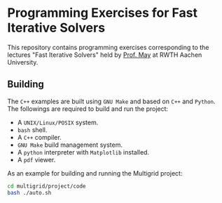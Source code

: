 # Programming Exercises for Fast Iterative Solvers

This repository contains programming exercises corresponding to the lectures "Fast Iterative Solvers" held by [Prof. May](https://www.aices.rwth-aachen.de/en/people/may) at RWTH Aachen University.

## Building

The ```C++``` examples are built using ```GNU Make``` and based on ```C++``` and ```Python```. The followings are required to
build and run the project:

* A ```UNIX/Linux/POSIX``` system.
* ```bash``` shell.
* A ```C++``` compiler.
* ```GNU Make``` build management system.
* A ```python``` interpreter with ```Matplotlib``` installed.
* A ```pdf``` viewer.


As an example for building and running the Multigrid project:
```sh
cd multigrid/project/code
bash ./auto.sh
```




